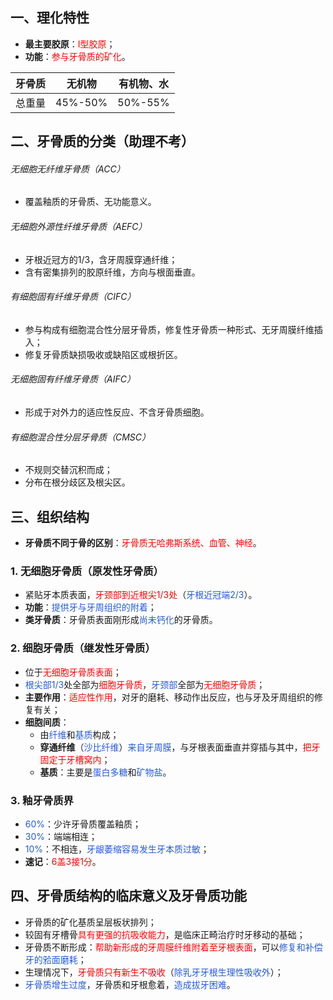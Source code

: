 ## 一、理化特性
* **最主要胶原**：<font color="#ff0000">I型胶原</font>；
* **功能**：<font color="#ff0000">参与牙骨质的矿化</font>。

| 牙骨质 | 无机物     | 有机物、水   |
| --- | ------- | ------- |
| 总重量 | 45%-50% | 50%-55% |

## 二、牙骨质的分类（助理不考）
###### 无细胞无纤维牙骨质（ACC）
* 覆盖釉质的牙骨质、无功能意义。
###### 无细胞外源性纤维牙骨质（AEFC）
* 牙根近冠方的1/3，含牙周膜穿通纤维；
* 含有密集排列的胶原纤维，方向与根面垂直。
###### 有细胞固有纤维牙骨质（CIFC）
* 参与构成有细胞混合性分层牙骨质，修复性牙骨质一种形式、无牙周膜纤维插入；
* 修复牙骨质缺损吸收或缺陷区或根折区。
###### 无细胞固有纤维牙骨质（AIFC）
 * 形成于对外力的适应性反应、不含牙骨质细胞。
###### 有细胞混合性分层牙骨质（CMSC）
* 不规则交替沉积而成；
* 分布在根分歧区及根尖区。

## 三、组织结构
* **牙骨质不同于骨的区别**：<font color="#ff0000">牙骨质无哈弗斯系统、血管、神经</font>。
### 1. 无细胞牙骨质（原发性牙骨质）
* 紧贴牙本质表面，<font color="#ff0000">牙颈部到近根尖1/3处</font>（<font color="#245bdb">牙根近冠端2/3</font>）。
* **功能**：<font color="#245bdb">提供牙与牙周组织的附着</font>；
* **类牙骨质**：牙骨质表面刚形成<font color="#245bdb">尚未钙化</font>的牙骨质。
### 2. 细胞牙骨质（继发性牙骨质）
* 位于<font color="#ff0000">无细胞牙骨质表面</font>；
* <font color="#245bdb">根尖部1/3</font>处全部为<font color="#ff0000">细胞牙骨质</font>，<font color="#245bdb">牙颈部</font>全部为<font color="#ff0000">无细胞牙骨质</font>；
* **主要作用**：<font color="#ff0000">适应性作用</font>，对牙的磨耗、移动作出反应，也与牙及牙周组织的修复有关；
* **细胞间质**：
	* 由<font color="#245bdb">纤维</font>和<font color="#245bdb">基质</font>构成；
	* **穿通纤维**（<font color="#245bdb">沙比纤维</font>）<font color="#245bdb">来自牙周膜</font>，与牙根表面垂直并穿插与其中，<font color="#ff0000">把牙固定于牙槽窝内</font>；
	* **基质**：主要是<font color="#245bdb">蛋白多糖</font>和<font color="#245bdb">矿物盐</font>。
### 3. 釉牙骨质界
* <font color="#245bdb">60%</font>：少许牙骨质覆盖釉质；
* <font color="#245bdb">30%</font>：端端相连；
* <font color="#245bdb">10%</font>：不相连，<font color="#245bdb">牙龈萎缩容易发生牙本质过敏</font>；
* **速记**：<font color="#ff0000">6盖3接1分</font>。

## 四、牙骨质结构的临床意义及牙骨质功能
* 牙骨质的矿化基质呈层板状排列；
* 较固有牙槽骨<font color="#ff0000">具有更强的抗吸收能力</font>，是临床正畸治疗时牙移动的基础；
* 牙骨质不断形成：<font color="#ff0000">帮助新形成的牙周膜纤维附着至牙根表面</font>，可以<font color="#245bdb">修复和补偿牙的𬌗面磨耗</font>；
* 生理情况下，<font color="#ff0000">牙骨质只有新生不吸收</font>（<font color="#245bdb">除乳牙牙根生理性吸收外</font>）；
* <font color="#245bdb">牙骨质增生过度</font>，牙骨质和牙根愈着，<font color="#245bdb">造成拔牙困难</font>。
